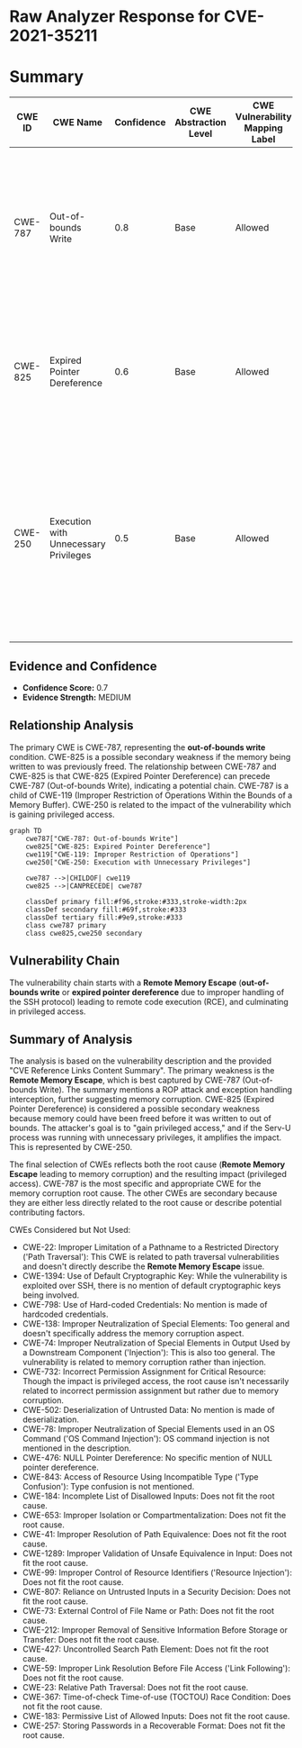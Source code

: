 # Raw Analyzer Response for CVE-2021-35211

# Summary
| CWE ID | CWE Name | Confidence | CWE Abstraction Level | CWE Vulnerability Mapping Label | CWE-Vulnerability Mapping Notes |
|---|---|---|---|---|---|
| CWE-787 | Out-of-bounds Write | 0.8 | Base | Allowed | Primary CWE. The **Remote Memory Escape** vulnerability indicates a memory safety issue, specifically writing outside the intended buffer. |
| CWE-825 | Expired Pointer Dereference | 0.6 | Base | Allowed | Secondary CWE. A **Remote Memory Escape** could involve using a pointer to memory that has been freed. |
| CWE-250 | Execution with Unnecessary Privileges | 0.5 | Base | Allowed | Secondary CWE. The attacker's ability to "gain privileged access" after exploiting the RCE suggests the Serv-U process might be running with more privileges than necessary. |

## Evidence and Confidence

*   **Confidence Score:** 0.7
*   **Evidence Strength:** MEDIUM

## Relationship Analysis
The primary CWE is CWE-787, representing the **out-of-bounds write** condition. CWE-825 is a possible secondary weakness if the memory being written to was previously freed. The relationship between CWE-787 and CWE-825 is that CWE-825 (Expired Pointer Dereference) can precede CWE-787 (Out-of-bounds Write), indicating a potential chain. CWE-787 is a child of CWE-119 (Improper Restriction of Operations Within the Bounds of a Memory Buffer). CWE-250 is related to the impact of the vulnerability which is gaining privileged access.

```mermaid
graph TD
    cwe787["CWE-787: Out-of-bounds Write"]
    cwe825["CWE-825: Expired Pointer Dereference"]
    cwe119["CWE-119: Improper Restriction of Operations"]
    cwe250["CWE-250: Execution with Unnecessary Privileges"]
    
    cwe787 -->|CHILDOF| cwe119
    cwe825 -->|CANPRECEDE| cwe787
    
    classDef primary fill:#f96,stroke:#333,stroke-width:2px
    classDef secondary fill:#69f,stroke:#333
    classDef tertiary fill:#9e9,stroke:#333
    class cwe787 primary
    class cwe825,cwe250 secondary
```

## Vulnerability Chain
The vulnerability chain starts with a **Remote Memory Escape** (**out-of-bounds write** or **expired pointer dereference** due to improper handling of the SSH protocol) leading to remote code execution (RCE), and culminating in privileged access.

## Summary of Analysis
The analysis is based on the vulnerability description and the provided "CVE Reference Links Content Summary". The primary weakness is the **Remote Memory Escape**, which is best captured by CWE-787 (Out-of-bounds Write). The summary mentions a ROP attack and exception handling interception, further suggesting memory corruption. CWE-825 (Expired Pointer Dereference) is considered a possible secondary weakness because memory could have been freed before it was written to out of bounds. The attacker's goal is to "gain privileged access," and if the Serv-U process was running with unnecessary privileges, it amplifies the impact. This is represented by CWE-250.

The final selection of CWEs reflects both the root cause (**Remote Memory Escape** leading to memory corruption) and the resulting impact (privileged access). CWE-787 is the most specific and appropriate CWE for the memory corruption root cause. The other CWEs are secondary because they are either less directly related to the root cause or describe potential contributing factors.

CWEs Considered but Not Used:

*   CWE-22: Improper Limitation of a Pathname to a Restricted Directory ('Path Traversal'): This CWE is related to path traversal vulnerabilities and doesn't directly describe the **Remote Memory Escape** issue.
*   CWE-1394: Use of Default Cryptographic Key: While the vulnerability is exploited over SSH, there is no mention of default cryptographic keys being involved.
*   CWE-798: Use of Hard-coded Credentials: No mention is made of hardcoded credentials.
*   CWE-138: Improper Neutralization of Special Elements: Too general and doesn't specifically address the memory corruption aspect.
*   CWE-74: Improper Neutralization of Special Elements in Output Used by a Downstream Component ('Injection'): This is also too general. The vulnerability is related to memory corruption rather than injection.
*   CWE-732: Incorrect Permission Assignment for Critical Resource: Though the impact is privileged access, the root cause isn't necessarily related to incorrect permission assignment but rather due to memory corruption.
*   CWE-502: Deserialization of Untrusted Data: No mention is made of deserialization.
*   CWE-78: Improper Neutralization of Special Elements used in an OS Command ('OS Command Injection'): OS command injection is not mentioned in the description.
*   CWE-476: NULL Pointer Dereference: No specific mention of NULL pointer dereference.
*   CWE-843: Access of Resource Using Incompatible Type ('Type Confusion'): Type confusion is not mentioned.
*   CWE-184: Incomplete List of Disallowed Inputs: Does not fit the root cause.
*   CWE-653: Improper Isolation or Compartmentalization: Does not fit the root cause.
*   CWE-41: Improper Resolution of Path Equivalence: Does not fit the root cause.
*   CWE-1289: Improper Validation of Unsafe Equivalence in Input: Does not fit the root cause.
*   CWE-99: Improper Control of Resource Identifiers ('Resource Injection'): Does not fit the root cause.
*   CWE-807: Reliance on Untrusted Inputs in a Security Decision: Does not fit the root cause.
*   CWE-73: External Control of File Name or Path: Does not fit the root cause.
*   CWE-212: Improper Removal of Sensitive Information Before Storage or Transfer: Does not fit the root cause.
*   CWE-427: Uncontrolled Search Path Element: Does not fit the root cause.
*   CWE-59: Improper Link Resolution Before File Access ('Link Following'): Does not fit the root cause.
*   CWE-23: Relative Path Traversal: Does not fit the root cause.
*   CWE-367: Time-of-check Time-of-use (TOCTOU) Race Condition: Does not fit the root cause.
*   CWE-183: Permissive List of Allowed Inputs: Does not fit the root cause.
*   CWE-257: Storing Passwords in a Recoverable Format: Does not fit the root cause.